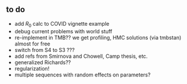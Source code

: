 ## to do

- add $R_0$ calc to COVID vignette example
- debug current problems with world stuff
- re-implement in TMB?? we get profiling, HMC solutions (via tmbstan) almost for free 
- switch from S4 to S3 ???
- add refs from Smirnova and Chowell, Camp thesis, etc.
- generalized Richards??
- regularization!
- multiple sequences with random effects on parameters?

